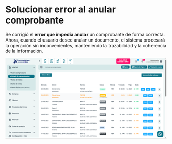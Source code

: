 # Solucionar error al anular comprobante

Se corrigió el **error que impedía anular** un comprobante de forma correcta. Ahora, cuando el usuario desee anular un documento, el sistema procesará la operación sin inconvenientes, manteniendo la trazabilidad y la coherencia de la información.

![Corrección de error en anulación de comprobante](img/error-anular-comprobante-fix.png)
